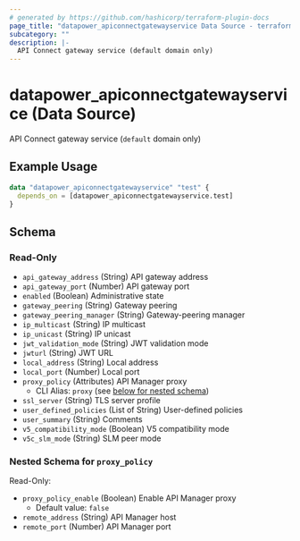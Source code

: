 ```yaml
---
# generated by https://github.com/hashicorp/terraform-plugin-docs
page_title: "datapower_apiconnectgatewayservice Data Source - terraform-provider-datapower"
subcategory: ""
description: |-
  API Connect gateway service (default domain only)
---
```


# datapower_apiconnectgatewayservice (Data Source)

API Connect gateway service (`default` domain only)

## Example Usage

```terraform
data "datapower_apiconnectgatewayservice" "test" {
  depends_on = [datapower_apiconnectgatewayservice.test]
}
```

<!-- schema generated by tfplugindocs -->
## Schema

### Read-Only

- `api_gateway_address` (String) API gateway address
- `api_gateway_port` (Number) API gateway port
- `enabled` (Boolean) Administrative state
- `gateway_peering` (String) Gateway peering
- `gateway_peering_manager` (String) Gateway-peering manager
- `ip_multicast` (String) IP multicast
- `ip_unicast` (String) IP unicast
- `jwt_validation_mode` (String) JWT validation mode
- `jwturl` (String) JWT URL
- `local_address` (String) Local address
- `local_port` (Number) Local port
- `proxy_policy` (Attributes) API Manager proxy
  - CLI Alias: `proxy` (see [below for nested schema](#nestedatt--proxy_policy))
- `ssl_server` (String) TLS server profile
- `user_defined_policies` (List of String) User-defined policies
- `user_summary` (String) Comments
- `v5_compatibility_mode` (Boolean) V5 compatibility mode
- `v5c_slm_mode` (String) SLM peer mode

<a id="nestedatt--proxy_policy"></a>
### Nested Schema for `proxy_policy`

Read-Only:

- `proxy_policy_enable` (Boolean) Enable API Manager proxy
  - Default value: `false`
- `remote_address` (String) API Manager host
- `remote_port` (Number) API Manager port
